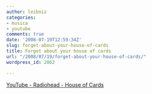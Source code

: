```yaml
---
author: leibniz
categories:
- musica
- youtube
comments: true
date: '2008-07-19T12:59:34Z'
slug: forget-about-your-house-of-cards
title: Forget about your house of cards
url: "/2008/07/19/forget-about-your-house-of-cards/"
wordpress_id: 2862

---
```

[YouTube - Radiohead - House of Cards](http://www.youtube.com/watch?v=8nTFjVm9sTQ&eurl=http://it.blogbabel.com/content/video/35371/)
